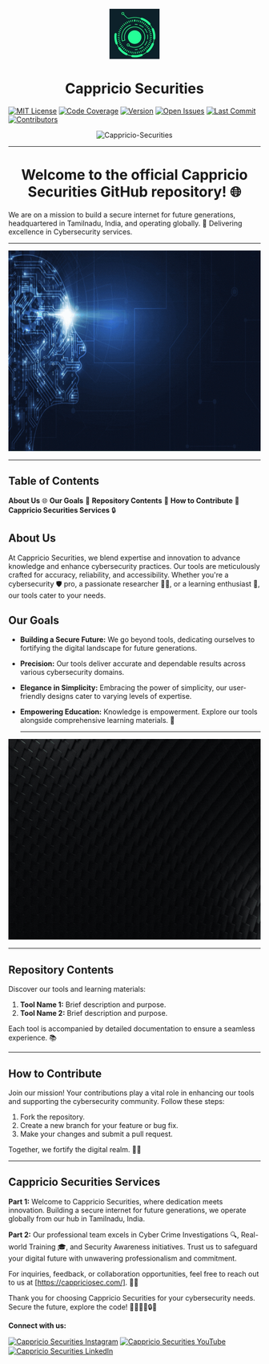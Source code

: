 <p align="center">
  <img src="logo.jfif" alt="Cappricio Securities Logo" width="100">
</p>

<h1 align="center">Cappricio Securities</h1>


[![MIT License](https://img.shields.io/badge/License-MIT-green.svg)](https://choosealicense.com/licenses/mit/)
[![Code Coverage](https://img.shields.io/codecov/c/github/Cappricio-Securities/Cappricio_Securities?color=green)](https://codecov.io/gh/Cappricio-Securities/Cappricio_Securities)
[![Version](https://img.shields.io/badge/Version-1.0.0-blue.svg)](https://semver.org/)
[![Open Issues](https://img.shields.io/github/issues/Cappricio-Securities/Cappricio_Securities?color=green)](https://github.com/Cappricio-Securities/Cappricio_Securities/issues)
[![Last Commit](https://img.shields.io/github/last-commit/Cappricio-Securities/Cappricio_Securities?color=green)](https://github.com/Cappricio-Securities/Cappricio_Securities/commits/master)
[![Contributors](https://img.shields.io/github/contributors/Cappricio-Securities/Cappricio_Securities?color=green)](https://github.com/Cappricio-Securities/Cappricio_Securities/graphs/contributors)

<p align="center">
  <img src="https://komarev.com/ghpvc/?username=Cappricio-Securities&label=Profile%20views&color=2ecc71&style=flat" alt="Cappricio-Securities" />
</p>

---

<h1 align="center">Welcome to the official Cappricio Securities GitHub repository! 🌐</h1>

We are on a mission to build a secure internet for future generations, headquartered in Tamilnadu, India, and operating globally. 🚀 Delivering excellence in Cybersecurity services.

---

<p align="center">
  <img src="CAPPRICIO SECURITIES (1).gif" width="800" height="400">
</p>

---

## Table of Contents

**About Us** 🌐
**Our Goals** 🎯
**Repository Contents** 📂
**How to Contribute** 🤝
**Cappricio Securities Services** 🔒


## About Us

At Cappricio Securities, we blend expertise and innovation to advance knowledge and enhance cybersecurity practices. Our tools are meticulously crafted for accuracy, reliability, and accessibility. Whether you're a cybersecurity 🛡️ pro, a passionate researcher 🕵️‍♂️, or a learning enthusiast 📘, our tools cater to your needs.

## Our Goals

- **Building a Secure Future:** We go beyond tools, dedicating ourselves to fortifying the digital landscape for future generations.

- **Precision:** Our tools deliver accurate and dependable results across various cybersecurity domains.

- **Elegance in Simplicity:** Embracing the power of simplicity, our user-friendly designs cater to varying levels of expertise.

- **Empowering Education:** Knowledge is empowerment. Explore our tools alongside comprehensive learning materials. 🚀

  <hr>


<p align="center">
  <img src="cybersecurity.gif" width="800" height="400">
</p>

<hr>

## Repository Contents

Discover our tools and learning materials:

1. **Tool Name 1:** Brief description and purpose.
2. **Tool Name 2:** Brief description and purpose.
   <!-- Add more tools as needed -->
Each tool is accompanied by detailed documentation to ensure a seamless experience. 📚

<hr>

## How to Contribute

Join our mission! Your contributions play a vital role in enhancing our tools and supporting the cybersecurity community. Follow these steps:

1. Fork the repository.
2. Create a new branch for your feature or bug fix.
3. Make your changes and submit a pull request.

Together, we fortify the digital realm. 🤖💪

<hr>

## Cappricio Securities Services

**Part 1:**
Welcome to Cappricio Securities, where dedication meets innovation. Building a secure internet for future generations, we operate globally from our hub in Tamilnadu, India.

**Part 2:**
Our professional team excels in Cyber Crime Investigations 🔍, Real-world Training 🎓, and Security Awareness initiatives. Trust us to safeguard your digital future with unwavering professionalism and commitment.

For inquiries, feedback, or collaboration opportunities, feel free to reach out to us at [https://cappriciosec.com/]. 📧🌐

Thank you for choosing Cappricio Securities for your cybersecurity needs. Secure the future, explore the code! 💼🔐👨‍💻🔒🔬

**Connect with us:**

<a href="https://www.instagram.com/cappriciosec/?hl=en" target="_blank"><img align="center" src="https://raw.githubusercontent.com/rahuldkjain/github-profile-readme-generator/master/src/images/icons/Social/instagram.svg" alt="Cappricio Securities Instagram" height="30" width="40" /></a>
<a href="https://www.youtube.com/results?search_query=%23cappriciosecuniversity" target="_blank"><img align="center" src="https://raw.githubusercontent.com/rahuldkjain/github-profile-readme-generator/master/src/images/icons/Social/youtube.svg" alt="Cappricio Securities YouTube" height="30" width="40" /></a>
<a href="https://www.linkedin.com/company/cappricio-securities/" target="blank"><img align="center" src="https://raw.githubusercontent.com/rahuldkjain/github-profile-readme-generator/master/src/images/icons/Social/linked-in-alt.svg" alt="Cappricio Securities LinkedIn" height="30" width="40" /></a>

</p>

